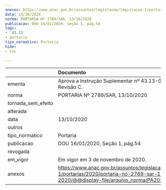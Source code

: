```yaml
---
anexos: https://www.anac.gov.br/assuntos/legislacao/legislacao-1/portarias/2020/portaria-no-2789-sar-13-10-2020/@@display-file/arquivo_norma/PA2020-2789.pdf
data: 13/10/2020
norma: PORTARIA Nº 2789/SAR, 13/10/2020
publicacao: DOU 16/01/2020, Seção 1, pág.54
tags:
- '43.13'
- portaria
tipo_normatico: Portaria
hide: 
- toc 
 
---
```


|                    | Documento                                                                                                                                            |
|:-------------------|:-----------------------------------------------------------------------------------------------------------------------------------------------------|
| ementa             | Aprova a Instrução Suplementar nº 43.13-004C, Revisão C.                                                                                             |
| norma              | PORTARIA Nº 2789/SAR, 13/10/2020                                                                                                                     |
| tornada_sem_efeito |                                                                                                                                                      |
| alterada           |                                                                                                                                                      |
| data               | 13/10/2020                                                                                                                                           |
| outros             |                                                                                                                                                      |
| tipo_normatico     | Portaria                                                                                                                                             |
| publicacao         | DOU 16/01/2020, Seção 1, pág.54                                                                                                                      |
| revogada           |                                                                                                                                                      |
| em_vigor           | Em vigor em 3 de novembro de 2020.                                                                                                                   |
| anexos             | https://www.anac.gov.br/assuntos/legislacao/legislacao-1/portarias/2020/portaria-no-2789-sar-13-10-2020/@@display-file/arquivo_norma/PA2020-2789.pdf |